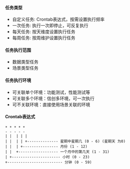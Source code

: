 #### 任务类型
- 自定义任务: Crontab表达式，按需设置执行频率
- 一次任务: 执行一次即停止，可反复执行
- 每天任务: 按天维度设置执行任务
- 每周任务: 按周维护设置执行任务

#### 任务执行范围
- 数据类型任务
- 场景类型任务

#### 任务执行环境
- 可关联单个环境：功能测试，性能测试等
- 可关联多个环境：信创多环境，可一次执行
- 可不关联环境：直接使用场景关联的环境

#### Crontab表达式
```
* * * * *
- - - - -
| |  | | |
| |  | | +-------------- 星期中星期几 (0 - 6) (星期天 为0)
| |  | +---------------- 月份 (1 - 12)
| |  +------------------ 一个月中的第几天 (1 - 31)
| +---------------------- 小时 (0 - 23)
+------------------------- 分钟 (0 - 59)
```